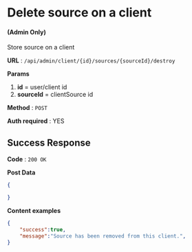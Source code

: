 # Delete source on a client

#### (**Admin Only**)

Store source on a client

**URL** : `/api/admin/client/{id}/sources/{sourceId}/destroy`

**Params**
1. **id** = user/client id
2. **sourceId** = clientSource id

**Method** : `POST`

**Auth required** : YES

## Success Response

**Code** : `200 OK`

**Post Data**

```json
{

}
```

**Content examples**

```json
{
    "success":true,
    "message":"Source has been removed from this client.",
}
```
